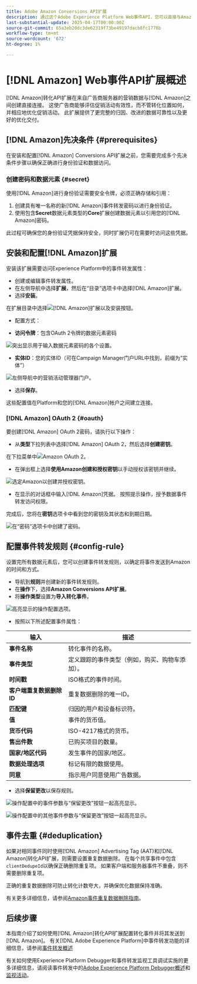 ```yaml
---
title: Adobe Amazon Conversions API扩展
description: 通过这个Adobe Experience Platform Web事件API，您可以直接与Amazon共享网站交互。
last-substantial-update: 2025-04-17T00:00:00Z
source-git-commit: 65a3eb20dc3de62319f73be49197dacb8fc1778b
workflow-type: tm+mt
source-wordcount: '672'
ht-degree: 1%

---
```


# [!DNL Amazon] Web事件API扩展概述

[!DNL Amazon]转化API扩展在来自广告商服务器的营销数据与[!DNL Amazon]之间创建直接连接。 这使广告商能够评估促销活动有效性，而不管转化位置如何，并相应地优化促销活动。 此扩展提供了更完整的归因、改进的数据可靠性以及更好的优化交付。

## [!DNL Amazon]先决条件 {#prerequisites}

在安装和配置[!DNL Amazon] Conversions API扩展之前，您需要完成多个先决条件步骤以确保正确进行身份验证和数据访问。

### 创建密码和数据元素 {#secret}

使用[!DNL Amazon]进行身份验证需要安全令牌，必须正确存储和引用：

1. 创建具有唯一名称的新[!DNL Amazon]事件转发密码以进行身份验证。
2. 使用包含&#x200B;**Secret**&#x200B;数据元素类型的&#x200B;**Core**&#x200B;扩展创建数据元素以引用您的[!DNL Amazon]密码。

此过程可确保您的身份验证凭据保持安全，同时扩展仍可在需要时访问这些凭据。

## 安装和配置[!DNL Amazon]扩展

安装该扩展需要访问Experience Platform中的事件转发属性：

- 创建或编辑事件转发属性。
- 在左侧导航中选择&#x200B;**扩展**，然后在“目录”选项卡中选择[!DNL Amazon]扩展。
- 选择&#x200B;**安装**。

在扩展目录中选择![[!DNL Amazon]扩展以及安装按钮。](../../../images/extensions/server/amazon/amazon-extension.png)

- 配置方式：

- **访问令牌**：包含OAuth 2令牌的数据元素密码

![突出显示用于输入数据元素密码的各个设置。](../../../images/extensions/server/amazon/2.png)

- **实体ID**：您的实体ID（可在Campaign Manager门户URL中找到，前缀为“实体”）

![左侧导航中的营销活动管理器门户。](../../../images/extensions/server/amazon/3.png)

- 选择&#x200B;**保存**。

这些配置值在Platform和您的[!DNL Amazon]帐户之间建立连接。

### [!DNL Amazon] OAuth 2 {#oauth}

要创建[!DNL Amazon] OAuth 2密码，请执行以下操作：

- 从&#x200B;**类型**&#x200B;下拉列表中选择[!DNL Amazon] OAuth 2，然后选择&#x200B;**创建密钥**。

在下拉菜单中![Amazon OAuth 2。](../../../images/extensions/server/amazon/Oauth.png)

- 在弹出框上选择&#x200B;**使用Amazon创建和授权密钥**&#x200B;以手动授权该密钥并继续。

![选定Amazon以创建并授权密钥。](../../../images/extensions/server/amazon/Oauth.1.png)

- 在显示的对话框中输入[!DNL Amazon]凭据。 按照提示操作，授予数据事件转发访问权限。

完成后，您将在&#x200B;**密钥**&#x200B;选项卡中看到您的密钥及其状态和到期日期。

![在“密码”选项卡中创建了密码。](../../../images/extensions/server/amazon/Oauth.2.png)

## 配置事件转发规则 {#config-rule}

设置完所有数据元素后，您可以创建事件转发规则，以确定将事件发送到Amazon的时间和方式。

- 导航到&#x200B;**规则**&#x200B;并创建新的事件转发规则。
- 在&#x200B;**操作**&#x200B;下，选择&#x200B;**Amazon Conversions API扩展**。
- 将&#x200B;**操作类型**&#x200B;设置为&#x200B;**导入转化事件**。

![高亮显示的操作配置选项。](../../../images/extensions/server/amazon/4.png)

- 按照以下所述配置事件属性：

| 输入 | 描述 |
| --- | --- |
| **事件名称** | 转化事件的名称。 |
| **事件类型** | 定义跟踪的事件类型（例如，购买、购物车添加）。 |
| **时间戳** | ISO格式的事件时间。 |
| **客户端重复数据删除ID** | 重复数据删除的唯一ID。 |
| **匹配键** | 归因的用户和设备标识符。 |
| **值** | 事件的货币值。 |
| **货币代码** | ISO-4217格式的货币。 |
| **售出件数** | 已购买项目的数量。 |
| **国家/地区代码** | 发生事件的国家/地区。 |
| **数据处理选项** | 标记有限的数据使用。 |
| **同意** | 指示用户同意使用广告数据。 |

- 选择&#x200B;**保留更改**&#x200B;以保存规则。

![操作配置中的事件参数与“保留更改”按钮一起高亮显示。](../../../images/extensions/server/amazon/5.png)

![操作配置中的其他事件参数与“保留更改”按钮一起高亮显示。](../../../images/extensions/server/amazon/6.png)

## 事件去重 {#deduplication}

如果对相同事件同时使用[!DNL Amazon] Advertising Tag (AAT)和[!DNL Amazon]转化API扩展，则需要设置重复数据删除。 在每个共享事件中包含`clientDedupeId`以确保正确删除重复项。
如果客户端和服务器事件不重叠，则不需要删除重复项。

正确的重复数据删除可防止转化计数夸大，并确保优化数据保持准确。

有关更多详细信息，请参阅[Amazon事件重复数据删除指南](https://advertising.amazon.com/)。

## 后续步骤

本指南介绍了如何使用[!DNL Amazon]转化API扩展配置转化事件并将其发送到[!DNL Amazon]。 有关[!DNL Adobe Experience Platform]中事件转发功能的详细信息，请参阅[事件转发概述](../../../ui/event-forwarding/overview.md)

有关如何使用Experience Platform Debugger和事件转发监视工具调试实施的更多详细信息，请阅读事件转发中的[Adobe Experience Platform Debugger概述](https://experienceleague.adobe.com/zh-hans/docs/experience-platform/debugger/home)和[监视活动](https://experienceleague.adobe.com/zh-hans/docs/experience-platform/tags/event-forwarding/monitoring)。